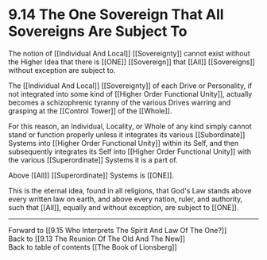 # 9.14 The One Sovereign That All Sovereigns Are Subject To

The notion of [[Individual And Local]] [[Sovereignty]] cannot exist without the Higher Idea that there is [[ONE]] [[Sovereign]] that [[All]] [[Sovereigns]] without exception are subject to. 

The [[Individual And Local]] [[Sovereignty]] of each Drive or Personality, if not integrated into some kind of [[Higher Order Functional Unity]], actually becomes a schizophrenic tyranny of the various Drives warring and grasping at the [[Control Tower]] of the [[Whole]].  

For this reason, an Individual, Locality, or Whole of any kind simply cannot stand or function properly unless it integrates its various [[Subordinate]] Systems into [[Higher Order Functional Unity]] within its Self, and then subsequently integrates its Self into [[Higher Order Functional Unity]] with the various [[Superordinate]] Systems it is a part of. 

Above [[All]] [[Superordinate]] Systems is [[ONE]]. 

This is the eternal idea, found in all religions, that God's Law stands above every written law on earth, and above every nation, ruler, and authority, such that [[All]], equally and without exception, are subject to [[ONE]]. 

___

Forward to [[9.15 Who Interprets The Spirit And Law Of The One?]]    
Back to [[9.13 The Reunion Of The Old And The New]]        
Back to table of contents [[The Book of Lionsberg]]  
